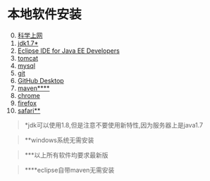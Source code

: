 ﻿# 本地软件安装

0. [科学上网](http://www.ss-link.com/)
1. [jdk1.7\*](http://www.oracle.com/technetwork/java/javase/downloads/index.html)
2. [Eclipse IDE for Java EE Developers](http://www.eclipse.org/downloads/packages/eclipse-ide-java-ee-developers/mars1)
2. [tomcat](https://tomcat.apache.org/download-70.cgi)
3. [mysql](https://www.mysql.com/downloads/)
4. [git](https://git-scm.com/downloads)
5. [GitHub Desktop](https://desktop.github.com/)
6. [maven\*\*\*\*](https://maven.apache.org/download.cgi)
7. [chrome](https://www.google.com/chrome/browser/desktop/index.html)
8. [firefox](https://www.mozilla.org/zh-CN/firefox/new/#)
9. [safari\*\*](http://www.apple.com/safari/)

> \*jdk可以使用1.8,但是注意不要使用新特性,因为服务器上是java1.7

> \*\*windows系统无需安装

> \*\*\*以上所有软件均要求最新版

> \*\*\*\*eclipse自带maven无需安装
